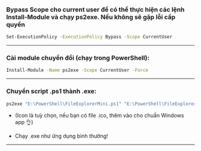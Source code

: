 ### Bypass Scope cho current user để có thể thực hiện các lệnh Install-Module và chạy ps2exe. Nếu không sẽ gặp lỗi cấp quyền

```bash
Set-ExecutionPolicy -ExecutionPolicy Bypass -Scope CurrentUser
```

---

### Cài module chuyển đổi (chạy trong PowerShell):

```bash
Install-Module -Name ps2exe -Scope CurrentUser -Force
```

---

### Chuyển script .ps1 thành .exe:

```bash
ps2exe "E:\PowerShell\FileExplorerMini.ps1" "E:\PowerShell\FileExplorerMini.exe" -icon "E:\PowerShell\AppIcon.ico"
```

- (Icon là tuỳ chọn, nếu bạn có file .ico, thêm vào cho chuẩn Windows app 👌)

- Chạy .exe như ứng dụng bình thường!

---